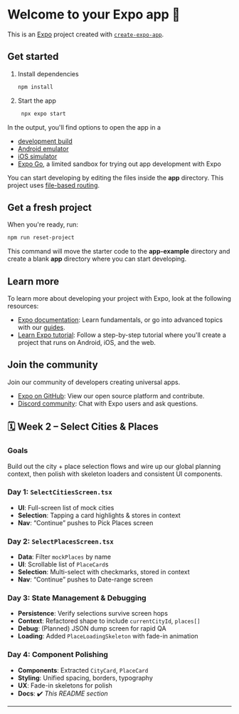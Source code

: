# Welcome to your Expo app 👋

This is an [Expo](https://expo.dev) project created with [`create-expo-app`](https://www.npmjs.com/package/create-expo-app).

## Get started

1. Install dependencies

   ```bash
   npm install
   ```

2. Start the app

   ```bash
    npx expo start
   ```

In the output, you'll find options to open the app in a

- [development build](https://docs.expo.dev/develop/development-builds/introduction/)
- [Android emulator](https://docs.expo.dev/workflow/android-studio-emulator/)
- [iOS simulator](https://docs.expo.dev/workflow/ios-simulator/)
- [Expo Go](https://expo.dev/go), a limited sandbox for trying out app development with Expo

You can start developing by editing the files inside the **app** directory. This project uses [file-based routing](https://docs.expo.dev/router/introduction).

## Get a fresh project

When you're ready, run:

```bash
npm run reset-project
```

This command will move the starter code to the **app-example** directory and create a blank **app** directory where you can start developing.

## Learn more

To learn more about developing your project with Expo, look at the following resources:

- [Expo documentation](https://docs.expo.dev/): Learn fundamentals, or go into advanced topics with our [guides](https://docs.expo.dev/guides).
- [Learn Expo tutorial](https://docs.expo.dev/tutorial/introduction/): Follow a step-by-step tutorial where you'll create a project that runs on Android, iOS, and the web.

## Join the community

Join our community of developers creating universal apps.

- [Expo on GitHub](https://github.com/expo/expo): View our open source platform and contribute.
- [Discord community](https://chat.expo.dev): Chat with Expo users and ask questions.

## 🗓️ Week 2 – Select Cities & Places

### Goals

Build out the city + place selection flows and wire up our global planning context, then polish with skeleton loaders and consistent UI components.

### Day 1: `SelectCitiesScreen.tsx`

- **UI**: Full-screen list of mock cities
- **Selection**: Tapping a card highlights & stores in context
- **Nav**: “Continue” pushes to Pick Places screen

### Day 2: `SelectPlacesScreen.tsx`

- **Data**: Filter `mockPlaces` by name
- **UI**: Scrollable list of `PlaceCard`s
- **Selection**: Multi-select with checkmarks, stored in context
- **Nav**: “Continue” pushes to Date-range screen

### Day 3: State Management & Debugging

- **Persistence**: Verify selections survive screen hops
- **Context**: Refactored shape to include `currentCityId`, `places[]`
- **Debug**: (Planned) JSON dump screen for rapid QA
- **Loading**: Added `PlaceLoadingSkeleton` with fade-in animation

### Day 4: Component Polishing

- **Components**: Extracted `CityCard`, `PlaceCard`
- **Styling**: Unified spacing, borders, typography
- **UX**: Fade-in skeletons for polish
- **Docs**: ✔️ _This README section_

---
